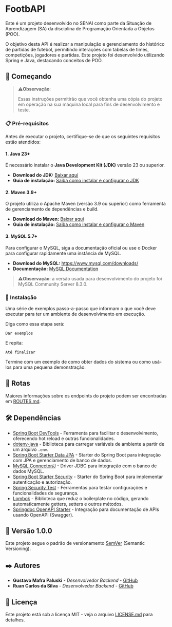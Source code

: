 # FootbAPI

Este é um projeto desenvolvido no SENAI como parte da Situação de Aprendizagem (SA) da disciplina de Programação Orientada a Objetos (POO).

O objetivo desta API é realizar a manipulação e gerenciamento do histórico de partidas de futebol, permitindo interações com tabelas de times, competições, jogadores e partidas. Este projeto foi desenvolvido utilizando Spring e Java, destacando conceitos de POO.

## 🚀 Começando

> ⚠️**Observação**:
>
> Essas instruções permitirão que você obtenha uma cópia do projeto em operação na sua máquina local para fins de desenvolvimento e teste.

### 📋 Pré-requisitos

Antes de executar o projeto, certifique-se de que os seguintes requisitos estão atendidos:

#### 1. **Java 23+**

É necessário instalar o **Java Development Kit (JDK)** versão 23 ou superior.

- **Download do JDK:** [Baixar aqui](https://www.oracle.com/br/java/technologies/downloads/)  
- **Guia de instalação:** [Saiba como instalar e configurar o JDK](https://www.devmedia.com.br/instalacao-e-configuracao-do-pacote-java-jdk/23749)

#### 2. **Maven 3.9+**

O projeto utiliza o Apache Maven (versão 3.9 ou superior) como ferramenta de gerenciamento de dependências e build.

- **Download do Maven:** [Baixar aqui](https://maven.apache.org/download.cgi)  
- **Guia de instalação:** [Saiba como instalar e configurar o Maven](https://maven.apache.org/install.html)

#### 3. **MySQL 5.7+**

Para configurar o MySQL, siga a documentação oficial ou use o Docker para configurar rapidamente uma instância de MySQL.

- **Download do MySQL:** https://www.mysql.com/downloads/
- **Documentação:** [MySQL Documentation](https://dev.mysql.com/doc/)

> ⚠️**Observação**: a versão usada para desenvolvimento do projeto foi MySQL Community Server 8.3.0.

### 🔧 Instalação

Uma série de exemplos passo-a-passo que informam o que você deve executar para ter um ambiente de desenvolvimento em execução.

Diga como essa etapa será:

```
Dar exemplos
```

E repita:

```
Até finalizar
```

Termine com um exemplo de como obter dados do sistema ou como usá-los para uma pequena demonstração.

## 🔗 Rotas

Maiores informações sobre os endpoints do projeto podem ser encontradas em [ROUTES.md](https://github.com/ruansilva123/POO_SA-SENAI/blob/main/docs/ROUTES.md).

## 🛠️ Dependências

* [Spring Boot DevTools](https://docs.spring.io/spring-boot/docs/current/reference/html/using.html#using.devtools) - Ferramenta para facilitar o desenvolvimento, oferecendo hot reload e outras funcionalidades.
* [dotenv-java](https://github.com/cdimascio/dotenv-java) - Biblioteca para carregar variáveis de ambiente a partir de um arquivo `.env`.
* [Spring Boot Starter Data JPA](https://spring.io/projects/spring-data-jpa) - Starter do Spring Boot para integração com JPA e gerenciamento de banco de dados.
* [MySQL Connector/J](https://dev.mysql.com/doc/connector-j/en/) - Driver JDBC para integração com o banco de dados MySQL.
* [Spring Boot Starter Security](https://spring.io/projects/spring-security) - Starter do Spring Boot para implementar autenticação e autorização.
* [Spring Security Test](https://docs.spring.io/spring-security/site/docs/current/reference/html5/#testing) - Ferramentas para testar configurações e funcionalidades de segurança.
* [Lombok](https://projectlombok.org/) - Biblioteca que reduz o boilerplate no código, gerando automaticamente getters, setters e outros métodos.
* [Springdoc OpenAPI Starter](https://springdoc.org/) - Integração para documentação de APIs usando OpenAPI (Swagger).

## 📌 Versão 1.0.0

Este projeto segue o padrão de versionamento [SemVer](http://semver.org/) (Semantic Versioning).

## ✒️ Autores

* **Gustavo Mafra Paluski** - *Desenvolvedor Backend* - [GitHub](https://github.com/gustavsonpy)
* **Ruan Carlos da Silva** - *Desenvolvedor Backend* - [GitHub](https://github.com/ruansilva123)

## 📄 Licença

Este projeto está sob a licença MIT - veja o arquivo [LICENSE.md](https://github.com/ruansilva123/POO_SA-SENAI/blob/main/LICENSE) para detalhes.
